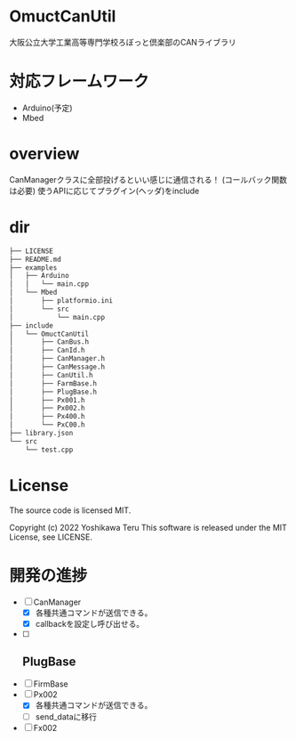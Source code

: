 # OmuctCanUtil
大阪公立大学工業高等専門学校ろぼっと倶楽部のCANライブラリ

# 対応フレームワーク
- Arduino(予定)
- Mbed

# overview
CanManagerクラスに全部投げるといい感じに通信される！
(コールバック関数は必要)
使うAPIに応じてプラグイン(ヘッダ)をinclude

# dir
```bash
├── LICENSE
├── README.md
├── examples
│   ├── Arduino
│   │   └── main.cpp
│   └── Mbed
│       ├── platformio.ini
│       └── src
│           └── main.cpp
├── include
│   └── OmuctCanUtil
│       ├── CanBus.h
│       ├── CanId.h
│       ├── CanManager.h
│       ├── CanMessage.h
│       ├── CanUtil.h
│       ├── FarmBase.h
│       ├── PlugBase.h
│       ├── Px001.h
│       ├── Px002.h
│       ├── Px400.h
│       └── PxC00.h
├── library.json
└── src
    └── test.cpp
```

# License
The source code is licensed MIT.

Copyright (c) 2022 Yoshikawa Teru
This software is released under the MIT License, see LICENSE.

# 開発の進捗
- [ ] CanManager
    - [x] 各種共通コマンドが送信できる。
    - [x] callbackを設定し呼び出せる。
- [ ] PlugBase
    - 
- [ ] FirmBase
- [ ] Px002
    - [x] 各種共通コマンドが送信できる。
    - [ ] send_dataに移行
- [ ] Fx002
